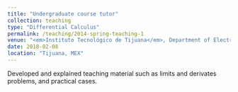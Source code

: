 ```yaml
---
title: "Undergraduate course tutor"
collection: teaching
type: "Differential Calculus"
permalink: /teaching/2014-spring-teaching-1
venue: "<em>Instituto Tecnológico de Tijuana</em>, Department of Electronical and Electrical Engineering"
date: 2018-02-08
location: "Tijuana, MEX"
---
```


Developed and explained teaching material such as limits and derivates problems, and practical cases.
